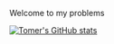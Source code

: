 Welcome to my problems

[![Tomer's GitHub stats](https://github-readme-stats.vercel.app/api?username=tomerh2001)](https://github.com/tomerh2001/github-readme-stats)
